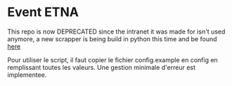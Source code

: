 # Event ETNA

This repo is now DEPRECATED since the intranet it was made for isn't used anymore, a new scrapper is being build in python this time and be found [here](https://github.com/Laxa/Event-ETNA)

Pour utiliser le script, il faut copier le fichier config.example en config en remplissant toutes les valeurs.
Une gestion minimale d'erreur est implementee.
